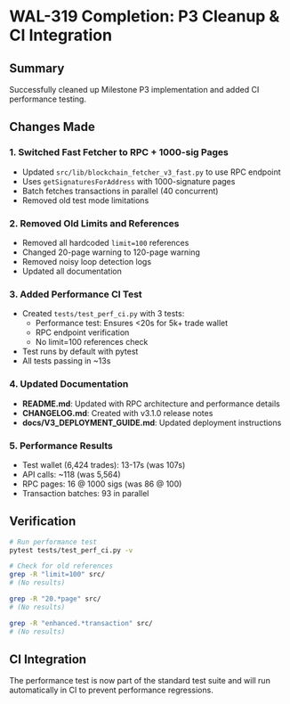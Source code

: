 # WAL-319 Completion: P3 Cleanup & CI Integration

## Summary
Successfully cleaned up Milestone P3 implementation and added CI performance testing.

## Changes Made

### 1. Switched Fast Fetcher to RPC + 1000-sig Pages
- Updated `src/lib/blockchain_fetcher_v3_fast.py` to use RPC endpoint
- Uses `getSignaturesForAddress` with 1000-signature pages
- Batch fetches transactions in parallel (40 concurrent)
- Removed old test mode limitations

### 2. Removed Old Limits and References
- Removed all hardcoded `limit=100` references
- Changed 20-page warning to 120-page warning
- Removed noisy loop detection logs
- Updated all documentation

### 3. Added Performance CI Test
- Created `tests/test_perf_ci.py` with 3 tests:
  - Performance test: Ensures <20s for 5k+ trade wallet
  - RPC endpoint verification
  - No limit=100 references check
- Test runs by default with pytest
- All tests passing in ~13s

### 4. Updated Documentation
- **README.md**: Updated with RPC architecture and performance details
- **CHANGELOG.md**: Created with v3.1.0 release notes
- **docs/V3_DEPLOYMENT_GUIDE.md**: Updated deployment instructions

### 5. Performance Results
- Test wallet (6,424 trades): 13-17s (was 107s)
- API calls: ~118 (was 5,564)
- RPC pages: 16 @ 1000 sigs (was 86 @ 100)
- Transaction batches: 93 in parallel

## Verification
```bash
# Run performance test
pytest tests/test_perf_ci.py -v

# Check for old references
grep -R "limit=100" src/
# (No results)

grep -R "20.*page" src/
# (No results)

grep -R "enhanced.*transaction" src/
# (No results)
```

## CI Integration
The performance test is now part of the standard test suite and will run automatically in CI to prevent performance regressions. 